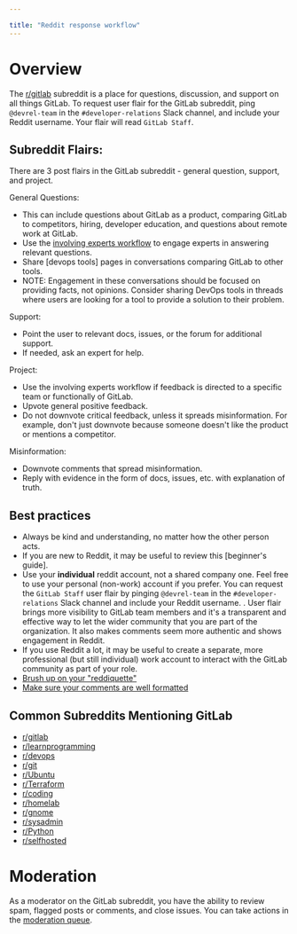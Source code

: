 ```yaml
---

title: "Reddit response workflow"
---
```








# Overview

The [r/gitlab](https://www.reddit.com/r/gitlab/) subreddit is a place for questions, discussion, and support on all things GitLab.  To request user flair for the GitLab subreddit, ping `@devrel-team` in the `#developer-relations` Slack channel, and include your Reddit username. Your flair will read `GitLab Staff`.

## Subreddit Flairs:

There are 3 post flairs in the GitLab subreddit - general question, support, and project.

General Questions:
* This can include questions about GitLab as a product, comparing GitLab to competitors, hiring, developer education, and questions about remote work at GitLab.
* Use the [involving experts workflow](/handbook/marketing/developer-relations/developer-evangelism/community-response/) to engage experts in answering relevant questions.
* Share [devops tools] pages in conversations comparing GitLab to other tools.
* NOTE: Engagement in these conversations should be focused on providing facts, not opinions. Consider sharing DevOps tools in threads where users are looking for a tool to provide a solution to their problem.

Support:
* Point the user to relevant docs, issues, or the forum for additional support.
* If needed, ask an expert for help.

Project:
* Use the involving experts workflow if feedback is directed to a specific team or functionally of GitLab.
* Upvote general positive feedback.
* Do not downvote critical feedback, unless it spreads misinformation. For example, don't just downvote because someone doesn't like the product or mentions a competitor.

Misinformation:
* Downvote comments that spread misinformation.
* Reply with evidence in the form of docs, issues, etc. with explanation of truth.

## Best practices

* Always be kind and understanding, no matter how the other person acts.
* If you are new to Reddit, it may be useful to review this [beginner's guide].
* Use your **individual** reddit account, not a shared company one. Feel free to use your personal (non-work) account if you prefer. You can request the `GitLab Staff` user flair by pinging `@devrel-team` in the `#developer-relations` Slack channel and include your Reddit username. . User flair brings more visibility to GitLab team members and it's a transparent and effective way to let the wider community that you are part of the organization. It also makes comments seem more authentic and shows engagement in Reddit.
* If you use Reddit a lot, it may be useful to create a separate, more professional (but still individual) work account to interact with the GitLab community as part of your role.
* [Brush up on your "reddiquette"](https://www.reddit.com/wiki/reddiquette)
* [Make sure your comments are well formatted](https://www.reddit.com/wiki/commenting)

## Common Subreddits Mentioning GitLab

* [r/gitlab](https://www.reddit.com/r/gitlab/)
* [r/learnprogramming](https://www.reddit.com/r/learnprogramming/)
* [r/devops](https://www.reddit.com/r/devops/)
* [r/git](https://www.reddit.com/r/git/)
* [r/Ubuntu](https://www.reddit.com/r/Ubuntu/)
* [r/Terraform](https://www.reddit.com/r/Terraform/)
* [r/coding](https://www.reddit.com/r/coding/)
* [r/homelab](https://www.reddit.com/r/homelab/)
* [r/gnome](https://www.reddit.com/r/gnome/)
* [r/sysadmin](https://www.reddit.com/r/sysadmin/)
* [r/Python](https://www.reddit.com/r/Python/)
* [r/selfhosted](https://www.reddit.com/r/selfhosted/)

# Moderation

As a moderator on the GitLab subreddit, you have the ability to review spam, flagged posts or comments, and close issues. You can take actions in the [moderation queue](https://www.reddit.com/r/mod/about/unmoderated/).


